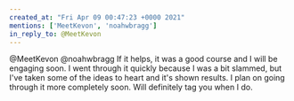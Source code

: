 ```yaml
---
created_at: "Fri Apr 09 00:47:23 +0000 2021"
mentions: ['MeetKevon', 'noahwbragg']
in_reply_to: @MeetKevon
---
```


@MeetKevon @noahwbragg If it helps, it was a good course and I will be engaging soon. I went through it quickly because I was a bit slammed, but I've taken some of the ideas to heart and it's shown results. I plan on going through it more completely soon. Will definitely tag you when I do.